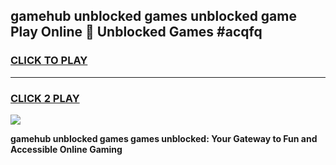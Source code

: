 
## gamehub unblocked games unblocked game Play Online 👋 Unblocked Games #acqfq
<h3>
<a href="https://premium.freeplayer.one?title=gamehub_unblocked_games&ref=21F">CLICK TO PLAY</a></h3>
<hr>

<h3>
<a href="https://premium.freeplayer.one?title=gamehub_unblocked_games&ref=21F">CLICK 2 PLAY</a>
  
</h3>

<a href="https://premium.freeplayer.one?title=gamehub_unblocked_games&ref=21F/"><img src="https://clearcache.store/games.png"></a>


**gamehub unblocked games games unblocked: Your Gateway to Fun and Accessible Online Gaming**
